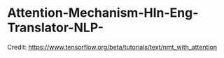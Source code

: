 # Attention-Mechanism-HIn-Eng-Translator-NLP-
Credit: https://www.tensorflow.org/beta/tutorials/text/nmt_with_attention
